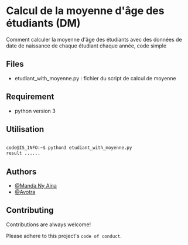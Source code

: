 
# Calcul de la moyenne d'âge des étudiants (DM)

Comment calculer la moyenne d'âge des étudiants avec des données de date de naissance de chaque étudiant chaque année, code simple

## Files

- etudiant_with_moyenne.py : fichier du script de calcul de moyenne
## Requirement

- python version 3

## Utilisation

```sh

code@IS_INFO:~$ python3 etudiant_with_moyenne.py
result ......

```
## Authors

- [@Manda Ny Aina](https://github.com/MandaNyAina)
- [@Avotra](https://github.com/Avotraina)
## Contributing

Contributions are always welcome!

Please adhere to this project's `code of conduct`.

